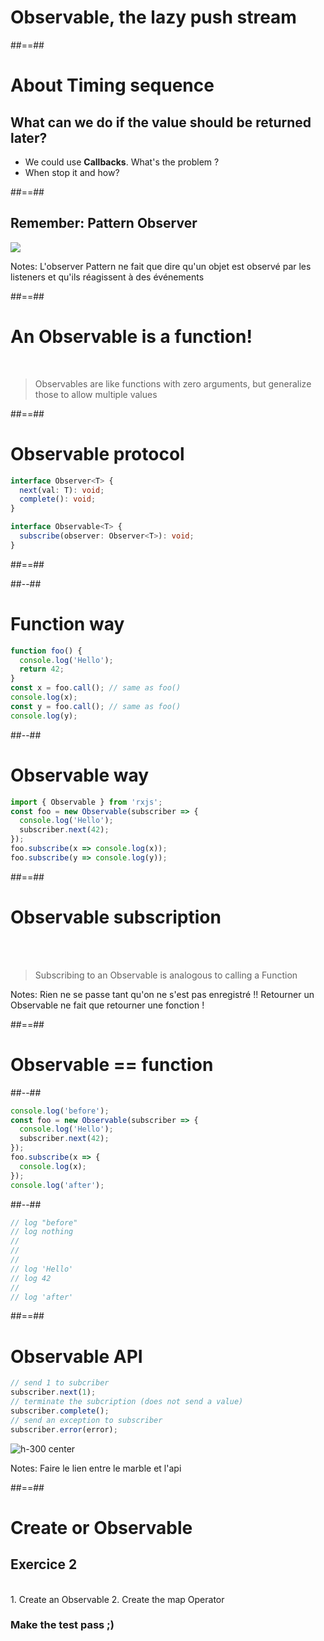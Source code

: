 <!-- .slide: class="transition-white sfeir-bg-red" -->

# Observable, the lazy push stream

##==##

# About Timing sequence

## What can we do if the value should be returned later?

- We could use **Callbacks**. What's the problem ?
- When stop it and how?

##==##

## Remember: Pattern Observer

<div class="full-center">
 <img src="./assets/images/Pattern-Observer.png">
</div>

Notes:
L'observer Pattern ne fait que dire qu'un objet est observé par les listeners et qu'ils réagissent à des événements

##==##

# An Observable is a function!

<br>

> Observables are like functions with zero arguments, but generalize those to allow multiple values

##==##

<!--  .slide: class="with-code consolas" -->

# Observable protocol

```typescript
interface Observer<T> {
  next(val: T): void;
  complete(): void;
}

interface Observable<T> {
  subscribe(observer: Observer<T>): void;
}
```

<!-- .element: class="big-code" -->

##==##

<!-- .slide: class="two-column-layout" -->

##--##

<!-- .slide: class="with-code consolas" -->

# Function way

```javascript
function foo() {
  console.log('Hello');
  return 42;
}
const x = foo.call(); // same as foo()
console.log(x);
const y = foo.call(); // same as foo()
console.log(y);
```

<!-- .element: class="big-code"-->

##--##

<!-- .slide: class="with-code consolas" -->

# Observable way

```javascript
import { Observable } from 'rxjs';
const foo = new Observable(subscriber => {
  console.log('Hello');
  subscriber.next(42);
});
foo.subscribe(x => console.log(x));
foo.subscribe(y => console.log(y));
```

<!-- .element: class="big-code"-->

##==##

# Observable subscription

<br><br>

> Subscribing to an Observable is analogous to calling a Function

Notes:
Rien ne se passe tant qu'on ne s'est pas enregistré !!
Retourner un Observable ne fait que retourner une fonction !

##==##

# Observable == function

<!-- .slide:  class="two-column-layout" -->

##--##

<!-- .slide: class="with-code consolas" -->

```javascript
console.log('before');
const foo = new Observable(subscriber => {
  console.log('Hello');
  subscriber.next(42);
});
foo.subscribe(x => {
  console.log(x);
});
console.log('after');
```

<!-- .element: class="big-code" -->

##--##

<!-- .slide: class="with-code consolas" -->

```javascript
// log "before"
// log nothing
//
//
//
// log 'Hello'
// log 42
//
// log 'after'
```

<!-- .element: class="big-code" -->

##==##

<!-- .slide: class="with-code consolas" -->

# Observable API

```javascript
// send 1 to subcriber
subscriber.next(1);
// terminate the subcription (does not send a value)
subscriber.complete();
// send an exception to subscriber
subscriber.error(error);
```

<!-- .element: class="big-code block" -->

![h-300 center](./assets/images/Stream-explanation.png)

Notes:
Faire le lien entre le marble et l'api

##==##

<!-- .slide: class="exercice sfeir-bg-pink" -->

# Create or Observable

## Exercice 2

<br>
1. Create an Observable
2. Create the map Operator
<br>

### Make the test pass ;)
